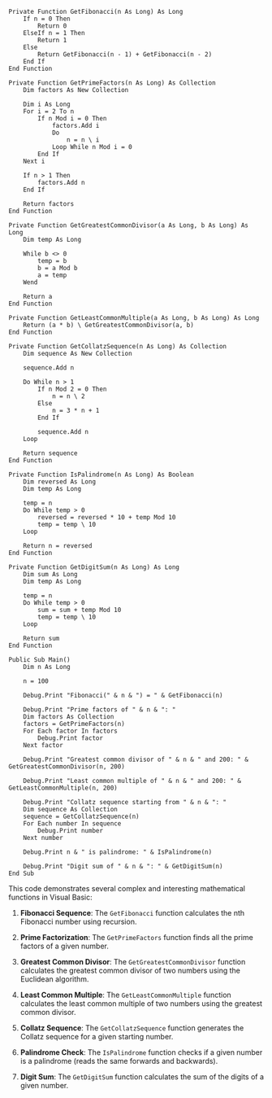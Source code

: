 ```visual basic
Private Function GetFibonacci(n As Long) As Long
    If n = 0 Then
        Return 0
    ElseIf n = 1 Then
        Return 1
    Else
        Return GetFibonacci(n - 1) + GetFibonacci(n - 2)
    End If
End Function

Private Function GetPrimeFactors(n As Long) As Collection
    Dim factors As New Collection

    Dim i As Long
    For i = 2 To n
        If n Mod i = 0 Then
            factors.Add i
            Do
                n = n \ i
            Loop While n Mod i = 0
        End If
    Next i

    If n > 1 Then
        factors.Add n
    End If

    Return factors
End Function

Private Function GetGreatestCommonDivisor(a As Long, b As Long) As Long
    Dim temp As Long

    While b <> 0
        temp = b
        b = a Mod b
        a = temp
    Wend

    Return a
End Function

Private Function GetLeastCommonMultiple(a As Long, b As Long) As Long
    Return (a * b) \ GetGreatestCommonDivisor(a, b)
End Function

Private Function GetCollatzSequence(n As Long) As Collection
    Dim sequence As New Collection

    sequence.Add n

    Do While n > 1
        If n Mod 2 = 0 Then
            n = n \ 2
        Else
            n = 3 * n + 1
        End If

        sequence.Add n
    Loop

    Return sequence
End Function

Private Function IsPalindrome(n As Long) As Boolean
    Dim reversed As Long
    Dim temp As Long

    temp = n
    Do While temp > 0
        reversed = reversed * 10 + temp Mod 10
        temp = temp \ 10
    Loop

    Return n = reversed
End Function

Private Function GetDigitSum(n As Long) As Long
    Dim sum As Long
    Dim temp As Long

    temp = n
    Do While temp > 0
        sum = sum + temp Mod 10
        temp = temp \ 10
    Loop

    Return sum
End Function

Public Sub Main()
    Dim n As Long

    n = 100

    Debug.Print "Fibonacci(" & n & ") = " & GetFibonacci(n)

    Debug.Print "Prime factors of " & n & ": "
    Dim factors As Collection
    factors = GetPrimeFactors(n)
    For Each factor In factors
        Debug.Print factor
    Next factor

    Debug.Print "Greatest common divisor of " & n & " and 200: " & GetGreatestCommonDivisor(n, 200)

    Debug.Print "Least common multiple of " & n & " and 200: " & GetLeastCommonMultiple(n, 200)

    Debug.Print "Collatz sequence starting from " & n & ": "
    Dim sequence As Collection
    sequence = GetCollatzSequence(n)
    For Each number In sequence
        Debug.Print number
    Next number

    Debug.Print n & " is palindrome: " & IsPalindrome(n)

    Debug.Print "Digit sum of " & n & ": " & GetDigitSum(n)
End Sub
```

This code demonstrates several complex and interesting mathematical functions in Visual Basic:

1. **Fibonacci Sequence**: The `GetFibonacci` function calculates the nth Fibonacci number using recursion.

2. **Prime Factorization**: The `GetPrimeFactors` function finds all the prime factors of a given number.

3. **Greatest Common Divisor**: The `GetGreatestCommonDivisor` function calculates the greatest common divisor of two numbers using the Euclidean algorithm.

4. **Least Common Multiple**: The `GetLeastCommonMultiple` function calculates the least common multiple of two numbers using the greatest common divisor.

5. **Collatz Sequence**: The `GetCollatzSequence` function generates the Collatz sequence for a given starting number.

6. **Palindrome Check**: The `IsPalindrome` function checks if a given number is a palindrome (reads the same forwards and backwards).

7. **Digit Sum**: The `GetDigitSum` function calculates the sum of the digits of a given number.
